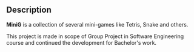## Description

**MiniG** is a collection of several mini-games like Tetris, Snake and others.

This project is made in scope of Group Project in Software Engineering course and continued the development for Bachelor's work.
